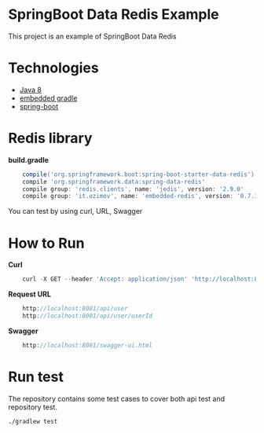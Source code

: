 # SpringBoot Data Redis Example

This project is an example of SpringBoot Data Redis

# Technologies

* [Java 8](http://java.oracle.com)
* [embedded gradle](https://gradle.org/)
* [spring-boot](http://projects.spring.io/spring-boot/)

# Redis library
**build.gradle**

```groovy
    compile('org.springframework.boot:spring-boot-starter-data-redis')
    compile 'org.springframework.data:spring-data-redis'
    compile group: 'redis.clients', name: 'jedis', version: '2.9.0'
    compile group: 'it.ozimov', name: 'embedded-redis', version: '0.7.1'
```


You can test by using curl, URL, Swagger

# How to Run
**Curl**
```groovy
    curl -X GET --header 'Accept: application/json' 'http://localhost:8081/api/user/userId'
```

**Request URL**
```groovy
    http://localhost:8081/api/user
    http://localhost:8081/api/user/userId
```

**Swagger**
```groovy
    http://localhost:8081/swagger-ui.html
```

# Run test

The repository contains some test cases to cover both api test and repository test.

    ./gradlew test
